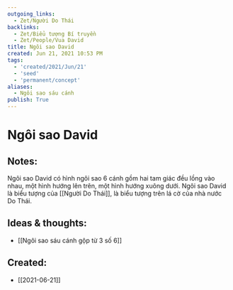 ```yaml
---
outgoing_links:
  - Zet/Người Do Thái
backlinks:
  - Zet/Biểu tượng Bí truyền
  - Zet/People/Vua David
title: Ngôi sao David
created: Jun 21, 2021 10:53 PM
tags:
  - 'created/2021/Jun/21'
  - 'seed'
  - 'permanent/concept'
aliases:
  - Ngôi sao sáu cánh
publish: True
---
```

# Ngôi sao David

## Notes:
Ngôi sao David có hình ngôi sao 6 cánh gồm hai tam giác đều lồng vào nhau, một hình hướng lên trên, một hình hướng xuông dưới. Ngôi sao David là biểu tượng của [[Người Do Thái]], là biểu tượng trên lá cờ của nhà nước Do Thái.

## Ideas & thoughts:
- [[Ngôi sao sáu cánh gộp từ 3 số 6]]


## Created:
- [[2021-06-21]]
